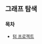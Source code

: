 ## 그래프 탐색

### 목차
* [텀 프로젝트](https://github.com/gerherh/Algorithm/tree/main/%EB%B0%B1%EC%A4%80/%EA%B7%B8%EB%9E%98%ED%94%84%20%ED%83%90%EC%83%89/DFS/%ED%85%80_%ED%94%84%EB%A1%9C%EC%A0%9D%ED%8A%B8)

  

